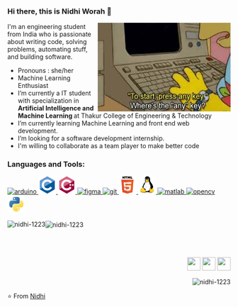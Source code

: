 
### Hi there, this is Nidhi Worah 👋
<img align="right" alt="GIF" height= "200" width= "300" src="https://github.com/Nidhi-1223/Nidhi-1223/blob/main/download.jpeg" />
I'm an engineering student from India who is passionate about writing code, solving problems, automating stuff, and building software. 
<ul>
<li> Pronouns : she/her</li>
<li> Machine Learning Enthusiast </li>
<li> I’m currently a IT student with specialization in <b> Artificial Intelligence and Machine Learning </b> at Thakur College of Engineering & Technology </li>
<li> I’m currently learning Machine Learning and front end web development. </li>
<li> I’m looking for a software development internship. </li>
<li> I'm willing to collaborate as a team player to make better code </li>
</ul>

<h3 align="left">Languages and Tools:</h3>
<p align="left"> <a href="https://www.arduino.cc/" target="_blank" rel="noreferrer"> <img src="https://cdn.worldvectorlogo.com/logos/arduino-1.svg" alt="arduino" width="40" height="40"/> </a>
<a href="https://www.cprogramming.com/" target="_blank" rel="noreferrer"> <img src="https://raw.githubusercontent.com/devicons/devicon/master/icons/c/c-original.svg" alt="c" width="40" height="40"/> </a> 
<a href="https://www.w3schools.com/cpp/" target="_blank" rel="noreferrer"> <img src="https://raw.githubusercontent.com/devicons/devicon/master/icons/cplusplus/cplusplus-original.svg" alt="cplusplus" width="40" height="40"/> </a> 
<a href="https://www.figma.com/" target="_blank" rel="noreferrer"> <img src="https://www.vectorlogo.zone/logos/figma/figma-icon.svg" alt="figma" width="40" height="40"/> </a> 
<a href="https://git-scm.com/" target="_blank" rel="noreferrer"> <img src="https://www.vectorlogo.zone/logos/git-scm/git-scm-icon.svg" alt="git" width="40" height="40"/> </a> 
<a href="https://www.w3.org/html/" target="_blank" rel="noreferrer"> <img src="https://raw.githubusercontent.com/devicons/devicon/master/icons/html5/html5-original-wordmark.svg" alt="html5" width="40" height="40"/> </a> 
<a href="https://www.linux.org/" target="_blank" rel="noreferrer"> <img src="https://raw.githubusercontent.com/devicons/devicon/master/icons/linux/linux-original.svg" alt="linux" width="40" height="40"/> </a>
<a href="https://www.mathworks.com/" target="_blank" rel="noreferrer"> <img src="https://upload.wikimedia.org/wikipedia/commons/2/21/Matlab_Logo.png" alt="matlab" width="40" height="40"/> </a> 
<a href="https://opencv.org/" target="_blank" rel="noreferrer"> <img src="https://www.vectorlogo.zone/logos/opencv/opencv-icon.svg" alt="opencv" width="40" height="40"/> </a>
<a href="https://www.python.org" target="_blank" rel="noreferrer"> <img src="https://raw.githubusercontent.com/devicons/devicon/master/icons/python/python-original.svg" alt="python" width="40" height="40"/> </a> </p>

<img align="center" src="https://github-readme-streak-stats.herokuapp.com/?user=nidhi-1223&" alt="nidhi-1223" />

<img align="left" src="https://github-readme-stats.vercel.app/api/top-langs?username=nidhi-1223&show_icons=true&locale=en&layout=compact" alt="nidhi-1223" />
<br><br><br><br>

<p align="right">
 <a href="https://www.linkedin.com/in/nidhi-worah-85550b212/" alt="Linkedin"><img src="https://github.com/nitish-awasthi/nitish-awasthi/blob/master/174857.png" height="30" width="30"></a>
<a href="https://www.instagram.com/nidhii.___" alt="Facebook"><img src="https://github.com/nitish-awasthi/nitish-awasthi/blob/master/instagram-logo-png-transparent-background-hd-3.png" height="30" width="30"></a>
<a href="mailto:nidhiworah02@gmail.com" alt="Contact me"><img src="https://github.com/nitish-awasthi/nitish-awasthi/blob/master/gmail-512.webp" height="30" width="30"></a>
</p>

<p align="right"> <img src="https://komarev.com/ghpvc/?username=nidhi-1223&label=Profile%20views&color=0e75b6&style=flat" alt="nidhi-1223" /> </p>

⭐️ From [Nidhi](https://github.com/Nidhi-1223)
